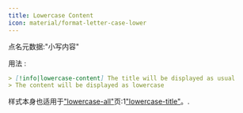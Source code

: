 ```yaml
---
title: Lowercase Content
icon: material/format-letter-case-lower
---
```


点名元数据:"小写内容"

用法 :
```md
> [!info|lowercase-content] The title will be displayed as usual
> The content will be displayed as lowercase
```

样式本身也适用于["lowercase-all"](。/combined-styling/page-15.md)页:1["lowercase-title"](。/title-styling/page-15.md)。.